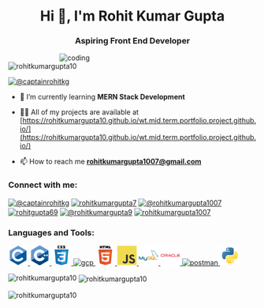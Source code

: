 <h1 align="center">Hi 👋, I'm Rohit Kumar Gupta</h1>
<h3 align="center">Aspiring Front End Developer</h3>

<img align="right" alt="coding" width="400" src="https://media1.giphy.com/media/qgQUggAC3Pfv687qPC/giphy.gif">

<p align="left"> <img src="https://komarev.com/ghpvc/?username=rohitkumargupta10&label=Profile%20views&color=0e75b6&style=flat" alt="rohitkumargupta10" /> </p>

<p align="left"> <a href="https://twitter.com/@captainrohitkg" target="blank"><img src="https://img.shields.io/twitter/follow/@captainrohitkg?logo=twitter&style=for-the-badge" alt="@captainrohitkg" /></a> </p>

- 🌱 I’m currently learning **MERN Stack Development**

- 👨‍💻 All of my projects are available at [https://rohitkumargupta10.github.io/wt.mid.term.portfolio.project.github.io/](https://rohitkumargupta10.github.io/wt.mid.term.portfolio.project.github.io/)

- 📫 How to reach me **rohitkumargupta1007@gmail.com**

<h3 align="left">Connect with me:</h3>
<p align="left">
<a href="https://twitter.com/@captainrohitkg" target="blank"><img align="center" src="https://raw.githubusercontent.com/rahuldkjain/github-profile-readme-generator/master/src/images/icons/Social/twitter.svg" alt="@captainrohitkg" height="30" width="40" /></a>
<a href="https://linkedin.com/in/rohitkumargupta7" target="blank"><img align="center" src="https://raw.githubusercontent.com/rahuldkjain/github-profile-readme-generator/master/src/images/icons/Social/linked-in-alt.svg" alt="rohitkumargupta7" height="30" width="40" /></a>
<a href="https://medium.com/@rohitkumargupta1007" target="blank"><img align="center" src="https://raw.githubusercontent.com/rahuldkjain/github-profile-readme-generator/master/src/images/icons/Social/medium.svg" alt="@rohitkumargupta1007" height="30" width="40" /></a>
<a href="https://www.codechef.com/users/rohitgupta69" target="blank"><img align="center" src="https://cdn.jsdelivr.net/npm/simple-icons@3.1.0/icons/codechef.svg" alt="rohitgupta69" height="30" width="40" /></a>
<a href="https://www.hackerrank.com/@rohitkumargupta9" target="blank"><img align="center" src="https://raw.githubusercontent.com/rahuldkjain/github-profile-readme-generator/master/src/images/icons/Social/hackerrank.svg" alt="@rohitkumargupta9" height="30" width="40" /></a>
<a href="https://www.leetcode.com/rohitkumargupta1007" target="blank"><img align="center" src="https://raw.githubusercontent.com/rahuldkjain/github-profile-readme-generator/master/src/images/icons/Social/leet-code.svg" alt="rohitkumargupta1007" height="30" width="40" /></a>
</p>

<h3 align="left">Languages and Tools:</h3>
<p align="left"> <a href="https://www.cprogramming.com/" target="_blank" rel="noreferrer"> <img src="https://raw.githubusercontent.com/devicons/devicon/master/icons/c/c-original.svg" alt="c" width="40" height="40"/> </a> <a href="https://www.w3schools.com/cpp/" target="_blank" rel="noreferrer"> <img src="https://raw.githubusercontent.com/devicons/devicon/master/icons/cplusplus/cplusplus-original.svg" alt="cplusplus" width="40" height="40"/> </a> <a href="https://www.w3schools.com/css/" target="_blank" rel="noreferrer"> <img src="https://raw.githubusercontent.com/devicons/devicon/master/icons/css3/css3-original-wordmark.svg" alt="css3" width="40" height="40"/> </a> <a href="https://cloud.google.com" target="_blank" rel="noreferrer"> <img src="https://www.vectorlogo.zone/logos/google_cloud/google_cloud-icon.svg" alt="gcp" width="40" height="40"/> </a> <a href="https://www.w3.org/html/" target="_blank" rel="noreferrer"> <img src="https://raw.githubusercontent.com/devicons/devicon/master/icons/html5/html5-original-wordmark.svg" alt="html5" width="40" height="40"/> </a> <a href="https://developer.mozilla.org/en-US/docs/Web/JavaScript" target="_blank" rel="noreferrer"> <img src="https://raw.githubusercontent.com/devicons/devicon/master/icons/javascript/javascript-original.svg" alt="javascript" width="40" height="40"/> </a> <a href="https://www.mysql.com/" target="_blank" rel="noreferrer"> <img src="https://raw.githubusercontent.com/devicons/devicon/master/icons/mysql/mysql-original-wordmark.svg" alt="mysql" width="40" height="40"/> </a> <a href="https://www.oracle.com/" target="_blank" rel="noreferrer"> <img src="https://raw.githubusercontent.com/devicons/devicon/master/icons/oracle/oracle-original.svg" alt="oracle" width="40" height="40"/> </a> <a href="https://postman.com" target="_blank" rel="noreferrer"> <img src="https://www.vectorlogo.zone/logos/getpostman/getpostman-icon.svg" alt="postman" width="40" height="40"/> </a> <a href="https://www.python.org" target="_blank" rel="noreferrer"> <img src="https://raw.githubusercontent.com/devicons/devicon/master/icons/python/python-original.svg" alt="python" width="40" height="40"/> </a> </p>

<p><img align="left" src="https://github-readme-stats.vercel.app/api/top-langs?username=rohitkumargupta10&show_icons=true&locale=en&layout=compact" alt="rohitkumargupta10" /></p>

<p>&nbsp;<img align="center" src="https://github-readme-stats.vercel.app/api?username=rohitkumargupta10&show_icons=true&locale=en" alt="rohitkumargupta10" /></p>

<p><img align="center" src="https://github-readme-streak-stats.herokuapp.com/?user=rohitkumargupta10&" alt="rohitkumargupta10" /></p>
